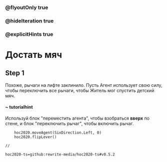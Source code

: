 ### @flyoutOnly true
### @hideIteration true
### @explicitHints true

# Достать мяч

## Step 1
Похоже, рычаги на лифте заклинило. Пусть Агент использует свою силу, чтобы переключить все рычаги, чтобы Житель мог спустить детский мяч.

#### ~ tutorialhint
Используй блок "переместить агента", чтобы взобраться **вверх** по стене, и блок "переключить рычаг", чтобы включить рычаг.


```ghost
    hoc2020.moveAgent(SixDirection.Left, 0)
    hoc2020.flipLever()
```
```template
//
```
```package
hoc2020-ts=github:rewrite-media/hoc2020-ts#v0.5.2
```
